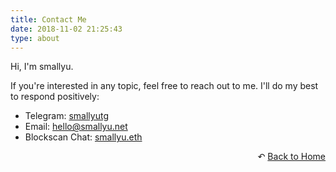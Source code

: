 ```yaml
---
title: Contact Me
date: 2018-11-02 21:25:43
type: about
---
```


Hi, I'm smallyu.

If you're interested in any topic, feel free to reach out to me. I'll do my best to respond positively:

- Telegram: [smallyutg](https://t.me/smallyutg)  
- Email: [hello@smallyu.net](mailto:hello@smallyu.net)
- Blockscan Chat: [smallyu.eth](https://blockscan.com/address/0x21672b819cb881778a413e916003458ea6503674)

<div style="text-align: right;">
  ↶ <a href="/">Back to Home</a>
</div>